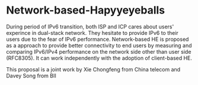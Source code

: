 # Network-based-Hapyyeyeballs

During period of IPv6 transition, both ISP and ICP cares about users' experince in dual-stack network. They hesitate to provide IPv6 to their users due to the fear of IPv6 performance. Network-based HE is proposed as a approach to provide better connectivity to end users by measuring and comparing IPv6/IPv4 performance on the network side other than user side (RFC8305). It can work independently with the adoption of client-based HE.

This proposal is a joint work by Xie Chongfeng from China telecom and Davey Song from BII

